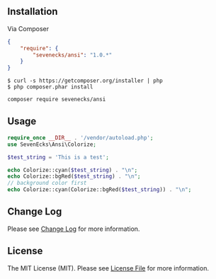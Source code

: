 ## Installation

Via Composer

```json
{
    "require": {
        "sevenecks/ansi": "1.0.*"
    }
}
```

    $ curl -s https://getcomposer.org/installer | php
    $ php composer.phar install

```bash
composer require sevenecks/ansi
```

## Usage

```php
require_once __DIR__ . '/vendor/autoload.php';
use SevenEcks\Ansi\Colorize;

$test_string = 'This is a test';

echo Colorize::cyan($test_string) . "\n";
echo Colorize::bgRed($test_string) . "\n";
// background color first
echo Colorize::cyan(Colorize::bgRed($test_string)) . "\n";
```

## Change Log
Please see [Change Log](CHANGELOG.md) for more information.

## License

The MIT License (MIT). Please see [License File](LICENSE.md) for more information.
